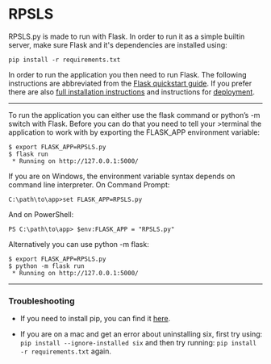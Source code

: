 # RPSLS

RPSLS.py is made to run with Flask. In order to run it as a simple builtin server, make sure Flask and it's dependencies are installed using:
```
pip install -r requirements.txt
```

In order to run the application you then need to run Flask.
The following instructions are abbreviated from the [Flask quickstart guide](http://flask.palletsprojects.com/en/1.1.x/quickstart/).
If you prefer there are also [full installation instructions](http://flask.palletsprojects.com/en/1.1.x/installation/#python-version)
and instructions for [deployment](https://flask.palletsprojects.com/en/1.1.x/deploying/#deployment).

---
To run the application you can either use the flask command or python’s -m switch with Flask. Before you can do that you need to tell your >terminal the application to work with by exporting the FLASK_APP environment variable:

````
$ export FLASK_APP=RPSLS.py
$ flask run
 * Running on http://127.0.0.1:5000/
 ````
If you are on Windows, the environment variable syntax depends on command line interpreter. On Command Prompt:
```
C:\path\to\app>set FLASK_APP=RPSLS.py
```
And on PowerShell:
```
PS C:\path\to\app> $env:FLASK_APP = "RPSLS.py"
```
Alternatively you can use python -m flask:
```
$ export FLASK_APP=RPSLS.py
$ python -m flask run
 * Running on http://127.0.0.1:5000/
 ```
---
### Troubleshooting

* If you need to install pip, you can find it [here](https://pip.pypa.io/en/stable/installing/).

* If you are on a mac and get an error about uninstalling six, first try using: ```pip install --ignore-installed six``` and then try running: ```pip install -r requirements.txt``` again.
